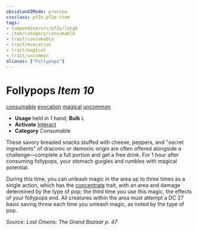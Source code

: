 ```yaml
---
obsidianUIMode: preview
cssclass: pf2e,pf2e-item
tags:
- compendium/src/pf2e/lotgb
- item/category/consumable
- trait/consumable
- trait/evocation
- trait/magical
- trait/uncommon
aliases: ["Follypops"]
---
```

# Follypops *Item 10*  
[consumable](/rules/traits/consumable.md)  [evocation](/rules/traits/evocation.md)  [magical](/rules/traits/magical.md)  [uncommon](/rules/traits/uncommon.md)  

- **Usage** held in 1 hand; **Bulk** L
- **Activate** [Interact](/rules/actions/interact.md)
- **Category** Consumable

These savory breaded snacks stuffed with cheese, peppers, and "secret ingredients" of draconic or demonic origin are often offered alongside a challenge—complete a full portion and get a free drink. For 1 hour after consuming follypops, your stomach gurgles and rumbles with magical potential.

During this time, you can unleash magic in the area up to three times as a single action, which has the [concentrate](/rules/traits/concentrate.md) trait, with an area and damage determined by the type of pop; the third time you use this magic, the effects of your follypops end. All creatures within the area must attempt a DC 27 basic saving throw each time you unleash magic, as noted by the type of pop.

*Source: Lost Omens: The Grand Bazaar p. 47*